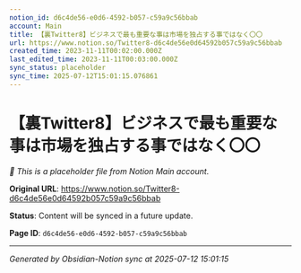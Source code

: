```yaml
---
notion_id: d6c4de56-e0d6-4592-b057-c59a9c56bbab
account: Main
title: 【裏Twitter8】ビジネスで最も重要な事は市場を独占する事ではなく〇〇
url: https://www.notion.so/Twitter8-d6c4de56e0d64592b057c59a9c56bbab
created_time: 2023-11-11T00:02:00.000Z
last_edited_time: 2023-11-11T00:03:00.000Z
sync_status: placeholder
sync_time: 2025-07-12T15:01:15.076861
---
```


# 【裏Twitter8】ビジネスで最も重要な事は市場を独占する事ではなく〇〇

*🔄 This is a placeholder file from Notion Main account.*

**Original URL**: https://www.notion.so/Twitter8-d6c4de56e0d64592b057c59a9c56bbab

**Status**: Content will be synced in a future update.

**Page ID**: `d6c4de56-e0d6-4592-b057-c59a9c56bbab`

---

*Generated by Obsidian-Notion sync at 2025-07-12 15:01:15*
